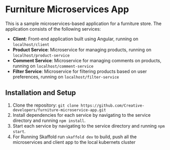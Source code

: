 # Furniture Microservices App

This is a sample microservices-based application for a furniture store. The application consists of the following services:

- **Client**: Front-end application built using Angular, running on `localhost/client`
- **Product Service**: Microservice for managing products, running on `localhost/product-service`
- **Comment Service**: Microservice for managing comments on products, running on `localhost/comment-service`
- **Filter Service**: Microservice for filtering products based on user preferences, running on `localhost/filter-service`

## Installation and Setup

1. Clone the repository: `git clone https://github.com/Creative-developers/furniture-microservice-app.git`
2. Install dependencies for each service by navigating to the service directory and running `npm install`.
3. Start each service by navigating to the service directory and running `npm start`.
4. For Running Skaffold run `skaffold dev` to build, push all the microservices and client app to the local kubernets cluster

